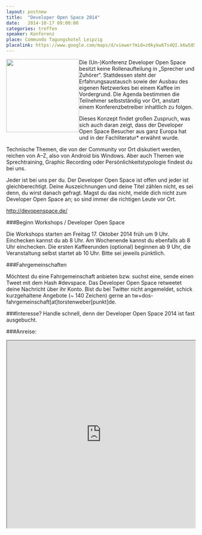 ```yaml
---
layout: postnew
title:  "Developer Open Space 2014"
date:   2014-10-17 09:00:00
categories: treffen
speaker: Konferenz
place: Commundo Tagungshotel Leipzig
placelink: https://www.google.com/maps/d/viewer?mid=z0kykw6Ts4QI.k6w58SF9MlIA&msa=0&hl=de&ie=UTF8&t=m&spn=0.026811,0.100422
---
```

<a href="http://devopenspace.de/"><img style=" margin: 0px 0px 10px 0px; display: inline; height:195px;float:left;" src="http://devopenspace.de/img/wahl-logo.png" /></a>

Die (Un-)Konferenz Developer Open Space besitzt keine Rollenaufteilung in „Sprecher und Zuhörer“. Stattdessen steht der Erfahrungsaustausch sowie der Ausbau des eigenen Netzwerkes bei einem Kaffee im Vordergrund. Die Agenda bestimmen die Teilnehmer selbstständig vor Ort, anstatt einem Konferenzbetreiber inhaltlich zu folgen.

Dieses Konzept findet großen Zuspruch, was sich auch daran zeigt, dass der Developer Open Space Besucher aus ganz Europa hat und in der Fachliteratur* erwähnt wurde.

Technische Themen, die von der Community vor Ort diskutiert werden, reichen von A–Z, also von Android bis Windows. Aber auch Themen wie Sprechtraining, Graphic Recording oder Persönlichkeitstypologie findest du bei uns.

Jeder ist bei uns per du. Der Developer Open Space ist offen und jeder ist gleichberechtigt. Deine Auszeichnungen und deine Titel zählen nicht, es sei denn, du wirst danach gefragt. Magst du das nicht, melde dich nicht zum Developer Open Space an; so sind immer die richtigen Leute vor Ort.

http://devopenspace.de/

###Beginn Workshops / Developer Open Space

Die Workshops starten am Freitag 17. Oktober 2014 früh um 9 Uhr. Einchecken kannst du ab 8 Uhr. Am Wochenende kannst du ebenfalls ab 8 Uhr einchecken. Die ersten Kaffeerunden (optional) beginnen ab 9 Uhr, die Veranstaltung selbst startet ab 10 Uhr. Bitte sei jeweils pünktlich.

###Fahrgemeinschaften

Möchtest du eine Fahrgemeinschaft anbieten bzw. suchst eine, sende einen Tweet mit dem Hash #devspace. Das Developer Open Space retweetet deine Nachricht über ihr Konto. Bist du bei Twitter nicht angemeldet, schick kurzgehaltene Angebote (~ 140 Zeichen) gerne an tw+dos-fahrgemeinschaft[at]torstenweber[punkt]de.

###Interesse? Handle schnell, denn der Developer Open Space 2014 ist fast ausgebucht.


###Anreise:

<iframe src="https://www.google.com/maps/d/embed?mid=z0kykw6Ts4QI.k6w58SF9MlIA&hl=de" width="100%" height="500px" ></iframe>
